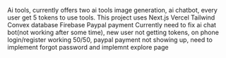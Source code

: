Ai tools, currently offers two ai tools image generation, ai chatbot, every user get 5 tokens to use tools.
This project uses Next.js Vercel Tailwind Convex database Firebase Paypal payment
Currently need to fix ai chat bot(not working after some time), new user not getting tokens, on phone login/register working 50/50, paypal payment not showing up, need to implement forgot password and implemnt explore page  
